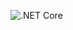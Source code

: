 ![.NET Core](https://github.com/nantonov/LambdaNetCoreTemplate/workflows/.NET%20Core/badge.svg?branch=master)
